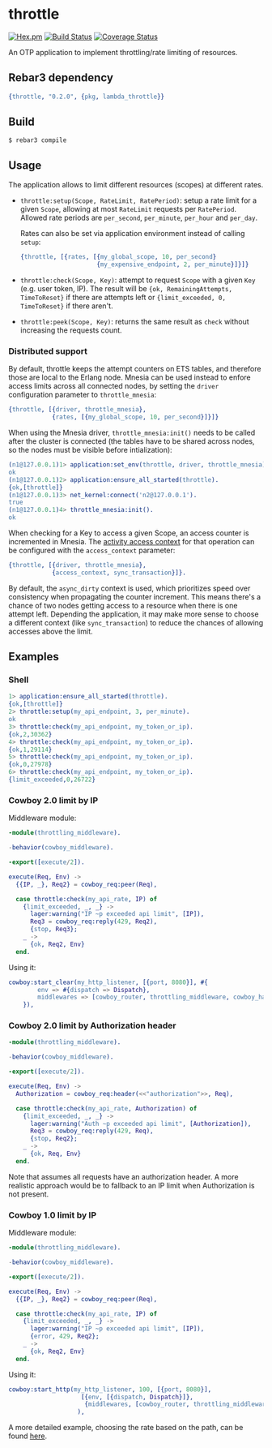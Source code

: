 # throttle
[![Hex.pm](https://img.shields.io/hexpm/v/lambda_throttle.svg)](https://hex.pm/packages/lambda_throttle)
[![Build Status](https://travis-ci.org/lambdaclass/throttle.svg?branch=master)](https://travis-ci.org/lambdaclass/throttle)
[![Coverage Status](https://coveralls.io/repos/github/lambdaclass/throttle/badge.svg?branch=master)](https://coveralls.io/github/lambdaclass/throttle?branch=master)

An OTP application to implement throttling/rate limiting of resources.

## Rebar3 dependency

```erl
{throttle, "0.2.0", {pkg, lambda_throttle}}
```

## Build

    $ rebar3 compile

## Usage

The application allows to limit different resources (scopes) at different rates.

*  `throttle:setup(Scope, RateLimit, RatePeriod)`: setup a rate limit
   for a given `Scope`, allowing at most `RateLimit` requests per
   `RatePeriod`. Allowed rate periods are `per_second`, `per_minute`,
   `per_hour` and `per_day`.

   Rates can also be set via application environment instead of
   calling `setup`:

   ```erlang
   {throttle, [{rates, [{my_global_scope, 10, per_second}
                        {my_expensive_endpoint, 2, per_minute}]}]}
   ```

* `throttle:check(Scope, Key)`: attempt to request `Scope` with a
  given `Key` (e.g. user token, IP). The result will be `{ok,
  RemainingAttempts, TimeToReset}` if there are attempts left or
  `{limit_exceeded, 0, TimeToReset}` if there aren't.

* `throttle:peek(Scope, Key)`: returns the same result as `check`
  without increasing the requests count.

### Distributed support

By default, throttle keeps the attempt counters on ETS tables, and
therefore those are local to the Erlang node. Mnesia can be used
instead to enfore access limits across all connected nodes, by setting
the `driver` configuration parameter to `throttle_mnesia`:

``` erlang
{throttle, [{driver, throttle_mnesia},
            {rates, [{my_global_scope, 10, per_second}]}]}
```

When using the Mnesia driver, `throttle_mnesia:init()` needs to be
called after the cluster is connected (the tables have to be shared across
nodes, so the nodes must be visible before intialization):

``` erlang
(n1@127.0.0.1)1> application:set_env(throttle, driver, throttle_mnesia).
ok
(n1@127.0.0.1)2> application:ensure_all_started(throttle).
{ok,[throttle]}
(n1@127.0.0.1)3> net_kernel:connect('n2@127.0.0.1').
true
(n1@127.0.0.1)4> throttle_mnesia:init().
ok
```

When checking for a Key to access a given Scope, an access counter is
incremented in Mnesia. The
[activity access context](http://learnyousomeerlang.com/mnesia#access-and-context)
for that operation can be configured with the `access_context`
parameter:

``` erlang
{throttle, [{driver, throttle_mnesia},
            {access_context, sync_transaction}]}.
```

By default, the `async_dirty` context is used, which prioritizes speed
over consistency when propagating the counter increment. This means
there's a chance of two nodes getting access to a resource when there
is one attempt left. Depending the application, it may make more
sense to choose a different context (like `sync_transaction`) to
reduce the chances of allowing accesses above the limit.

## Examples

### Shell
``` erlang
1> application:ensure_all_started(throttle).
{ok,[throttle]}
2> throttle:setup(my_api_endpoint, 3, per_minute).
ok
3> throttle:check(my_api_endpoint, my_token_or_ip).
{ok,2,30362}
4> throttle:check(my_api_endpoint, my_token_or_ip).
{ok,1,29114}
5> throttle:check(my_api_endpoint, my_token_or_ip).
{ok,0,27978}
6> throttle:check(my_api_endpoint, my_token_or_ip).
{limit_exceeded,0,26722}
```

### Cowboy 2.0 limit by IP

Middleware module:

``` erlang
-module(throttling_middleware).

-behavior(cowboy_middleware).

-export([execute/2]).

execute(Req, Env) ->
  {{IP, _}, Req2} = cowboy_req:peer(Req),

  case throttle:check(my_api_rate, IP) of
    {limit_exceeded, _, _} ->
      lager:warning("IP ~p exceeded api limit", [IP]),
      Req3 = cowboy_req:reply(429, Req2),
      {stop, Req3};
    _ ->
      {ok, Req2, Env}
  end.
```

Using it:

``` erlang
cowboy:start_clear(my_http_listener, [{port, 8080}], #{
		env => #{dispatch => Dispatch},
		middlewares => [cowboy_router, throttling_middleware, cowboy_handler]
	}),
```

### Cowboy 2.0 limit by Authorization header

``` erlang
-module(throttling_middleware).

-behavior(cowboy_middleware).

-export([execute/2]).

execute(Req, Env) ->
  Authorization = cowboy_req:header(<<"authorization">>, Req),

  case throttle:check(my_api_rate, Authorization) of
    {limit_exceeded, _, _} ->
      lager:warning("Auth ~p exceeded api limit", [Authorization]),
      Req3 = cowboy_req:reply(429, Req),
      {stop, Req2};
    _ ->
      {ok, Req, Env}
  end.
```

Note that assumes all requests have an authorization header. A more
realistic approach would be to fallback to an IP limit when
Authorization is not present.

### Cowboy 1.0 limit by IP

Middleware module:

``` erlang
-module(throttling_middleware).

-behavior(cowboy_middleware).

-export([execute/2]).

execute(Req, Env) ->
  {{IP, _}, Req2} = cowboy_req:peer(Req),

  case throttle:check(my_api_rate, IP) of
    {limit_exceeded, _, _} ->
      lager:warning("IP ~p exceeded api limit", [IP]),
      {error, 429, Req2};
    _ ->
      {ok, Req2, Env}
  end.
```

Using it:

``` erlang
cowboy:start_http(my_http_listener, 100, [{port, 8080}],
                    [{env, [{dispatch, Dispatch}]},
                     {middlewares, [cowboy_router, throttling_middleware, cowboy_handler]}]
                   ),
```

A more detailed example, choosing the rate based on the path, can be found [here](https://github.com/lambdaclass/holiday_ping/blob/26a3d83faaad6977c936a40fe273cd45954d9259/src/throttling_middleware.erl).
